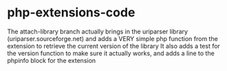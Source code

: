 php-extensions-code
===================

The attach-library branch actually brings in the uriparser library (uriparser.sourceforge.net)
and adds a VERY simple php function from the extension to retrieve the current version of the library
It also adds a test for the version function to make sure it actually works, and adds a line to the phpinfo block for the extension